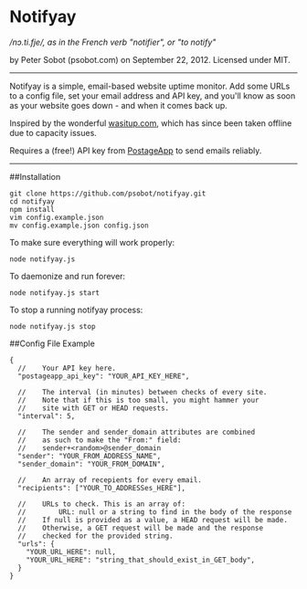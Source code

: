 # Notifyay
*/nɔ.ti.fje/, as in the French verb "notifier", or "to notify"*

by Peter Sobot (psobot.com) on September 22, 2012. Licensed under MIT.

---

Notifyay is a simple, email-based website uptime monitor. Add some URLs to a config file, set your email address and API key, and you'll know as soon as your website goes down - and when it comes back up.

Inspired by the wonderful [wasitup.com](http://wasitup.com), which has since been taken offline due to capacity issues.

Requires a (free!) API key from [PostageApp](http://postageapp.com/) to send emails reliably.

---

##Installation

    git clone https://github.com/psobot/notifyay.git
    cd notifyay
    npm install
    vim config.example.json
    mv config.example.json config.json

To make sure everything will work properly:

    node notifyay.js

To daemonize and run forever:

    node notifyay.js start

To stop a running notifyay process:

    node notifyay.js stop

##Config File Example

    {
      //    Your API key here.  
      "postageapp_api_key": "YOUR_API_KEY_HERE",

      //    The interval (in minutes) between checks of every site.
      //    Note that if this is too small, you might hammer your
      //    site with GET or HEAD requests.
      "interval": 5,

      //    The sender and sender_domain attributes are combined
      //    as such to make the "From:" field:
      //    sender+<random>@sender_domain
      "sender": "YOUR_FROM_ADDRESS_NAME",
      "sender_domain": "YOUR_FROM_DOMAIN",

      //    An array of recepients for every email.
      "recipients": ["YOUR_TO_ADDRESSes_HERE"],

      //    URLs to check. This is an array of:
      //        URL: null or a string to find in the body of the response
      //    If null is provided as a value, a HEAD request will be made.
      //    Otherwise, a GET request will be made and the response 
      //    checked for the provided string.
      "urls": {
        "YOUR_URL_HERE": null,
        "YOUR_URL_HERE": "string_that_should_exist_in_GET_body",
      }
    }
